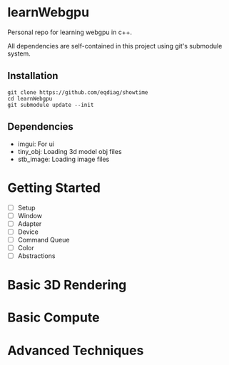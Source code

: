 # learnWebgpu

Personal repo for learning webgpu in c++.

All dependencies are self-contained in this project using git's submodule system.

## Installation

```
git clone https://github.com/eqdiag/showtime
cd learnWebgpu
git submodule update --init
```

## Dependencies
- imgui: For ui
- tiny_obj: Loading 3d model obj files
- stb_image: Loading image files


# Getting Started
- [ ] Setup
- [ ] Window
- [ ] Adapter
- [ ] Device
- [ ] Command Queue
- [ ] Color
- [ ] Abstractions

# Basic 3D Rendering

# Basic Compute

# Advanced Techniques
